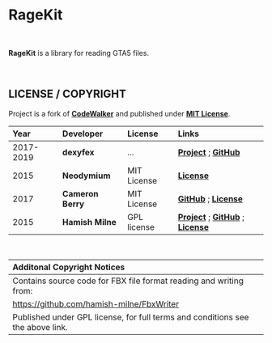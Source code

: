 # RageKit

‏‏‎ ‎

**RageKit** is a library for reading GTA5 files. 

‏‏‎ ‎

## LICENSE / COPYRIGHT
Project is a fork of **[CodeWalker](https://github.com/dexyfex/CodeWalker)** and published under **[MIT License](https://choosealicense.com/licenses/mit/)**.

**Year** | **Developer** | **License** | **Links**
:--------|:--------------|:------------|:----------
2017-2019 | **dexyfex** | ... | **[Project](https://github.com/dexyfex/CodeWalker)** ; **[GitHub](https://github.com/dexyfex/)**
2015 | **Neodymium** | MIT License | **[License](https://choosealicense.com/licenses/mit/)**
2017 | **Cameron Berry** | MIT License | **[GitHub](https://github.com/CamxxCore)** ; **[License](https://choosealicense.com/licenses/mit/)**
2015 | **Hamish Milne** | GPL license | **[Project](https://github.com/hamish-milne/FbxWriter)** ; **[GitHub](https://github.com/hamish-milne)** ; **[License](https://choosealicense.com/licenses/gpl-3.0/)**

‏‏‎ ‎

**Additonal Copyright Notices** |
:-------------------------------|
Contains source code for FBX file format reading and writing from: |
https://github.com/hamish-milne/FbxWriter |
Published under GPL license, for full terms and conditions see the above link. |